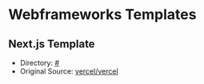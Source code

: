 # Webframeworks Templates

## Next.js Template

* Directory: [#](/templates/nextjs)
* Original Source: [vercel/vercel](https://github.com/vercel/vercel/tree/main/examples/nextjs)
